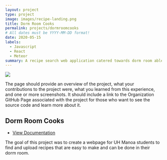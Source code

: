 ```yaml
---
layout: project
type: project
image: images/recipe-landing.png
title: Dorm Room Cooks
permalink: projects/dormroomcooks
# All dates must be YYYY-MM-DD format!
date: 2020-05-15
labels:
  - Javascript
  - React
  - Meteor
summary: A recipe search web application catered towards dorm room able meals.
---
```


<img class="ui medium image" src="../images/all-recipes.png">

The page should provide an overview of the project, what your contributions to the project were, what you learned from this experience, and one or more screenshots. It should include a link to the Organization GitHub Page associated with the project for those who want to see the source code and learn more about it.

## Dorm Room Cooks
- [View Documentation](https://dorm-room-cook.github.io/)

The goal of this project was to create a webpage for UH Manoa students to find and upload recipes that are easy to make and can be done in their dorm room.
